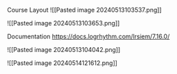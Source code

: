 
Course Layout
![[Pasted image 20240513103537.png]]

![[Pasted image 20240513103653.png]]

Documentation
https://docs.logrhythm.com/lrsiem/7.16.0/

![[Pasted image 20240513104042.png]]

![[Pasted image 20240514121612.png]]



